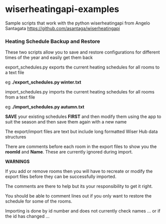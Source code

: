 # wiserheatingapi-examples
Sample scripts that work with the python wiserheatingapi from Angelo Santagata https://github.com/asantaga/wiserheatingapi

<h3>Heating Schedule Backup and Restore</h3>

These two scripts allow you to save and restore configurations for different times of the year and easily get them back

export_schedules.py exports the current heating schedules for all rooms to a text file

eg **./export_schedules.py winter.txt**

import_schedules.py imports the current heating schedules for all rooms from a text file

eg **./import_schedules.py autumn.txt**

**SAVE** your existing schedules **FIRST** and then modify them using the app to suit the season and then save them again with a new name

The export/import files are text but include long formatted Wiser Hub data structures

There are comments before each room in the export files to show you the **roomId** and **Name**. These are currently ignored during import.

**WARNINGS**

If you add or remove rooms then you will have to recreate or modify the export files before they can be successfully imported.

The comments are there to help but its your responsibility to get it right. 

You should be able to comment lines out if you only want to restore the schedule for some of the rooms.

Importing is done by id number and does not currently check names ... or if the id has changed ...
